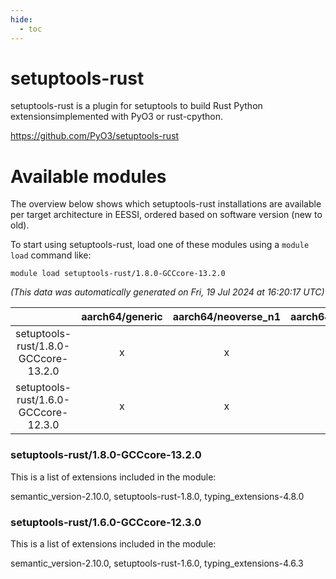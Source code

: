 ```yaml
---
hide:
  - toc
---
```


setuptools-rust
===============


setuptools-rust is a plugin for setuptools to build Rust Python extensionsimplemented with PyO3 or rust-cpython.

https://github.com/PyO3/setuptools-rust
# Available modules


The overview below shows which setuptools-rust installations are available per target architecture in EESSI, ordered based on software version (new to old).

To start using setuptools-rust, load one of these modules using a `module load` command like:

```shell
module load setuptools-rust/1.8.0-GCCcore-13.2.0
```

*(This data was automatically generated on Fri, 19 Jul 2024 at 16:20:17 UTC)*  

| |aarch64/generic|aarch64/neoverse_n1|aarch64/neoverse_v1|x86_64/generic|x86_64/amd/zen2|x86_64/amd/zen3|x86_64/intel/haswell|x86_64/intel/skylake_avx512|
| :---: | :---: | :---: | :---: | :---: | :---: | :---: | :---: | :---: |
|setuptools-rust/1.8.0-GCCcore-13.2.0|x|x|x|x|x|x|x|x|
|setuptools-rust/1.6.0-GCCcore-12.3.0|x|x|x|x|x|x|x|x|


### setuptools-rust/1.8.0-GCCcore-13.2.0

This is a list of extensions included in the module:

semantic_version-2.10.0, setuptools-rust-1.8.0, typing_extensions-4.8.0

### setuptools-rust/1.6.0-GCCcore-12.3.0

This is a list of extensions included in the module:

semantic_version-2.10.0, setuptools-rust-1.6.0, typing_extensions-4.6.3